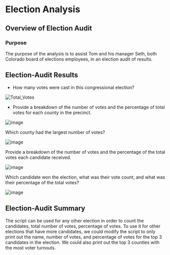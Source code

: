 # Election Analysis

## Overview of Election Audit

### Purpose
The purpose of the analysis is to assist Tom and his manager Seth, both Colorado board of elections employees, in an election audit of results.



## Election-Audit Results
* How many votes were cast in this congressional election?

![Total_Votes](https://user-images.githubusercontent.com/108503112/189464431-1e1af0df-1e1b-4003-af7b-69b4e21ac46e.png)

* Provide a breakdown of the number of votes and the percentage of total votes for each county in the precinct.

![image](https://user-images.githubusercontent.com/108503112/189464902-a53be435-1234-4f74-b5f7-0a85a1356fea.png)

Which county had the largest number of votes?

![image](https://user-images.githubusercontent.com/108503112/189464441-7203f3ae-87af-41d1-bf96-2d8198101d6d.png)


Provide a breakdown of the number of votes and the percentage of the total votes each candidate received.

![image](https://user-images.githubusercontent.com/108503112/189464909-19810edc-bbae-4ec3-b006-6538d1ffc8f4.png)


Which candidate won the election, what was their vote count, and what was their percentage of the total votes?

![image](https://user-images.githubusercontent.com/108503112/189464993-86dfd3f6-36e4-46d2-8938-686c53aa74a1.png)


## Election-Audit Summary
The script can be used for any other election in order to count the candidates, total number of votes, percentage of votes.
To use it for other elections that have more candidates, we could modify the script to only print out the name, number of votes, and percentage of votes for the top 3 candidates in the election. We could also print out the top 3 counties with the most voter turnouts. 

